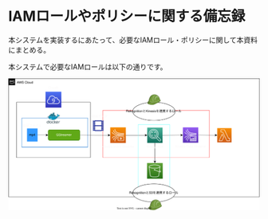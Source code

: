# IAMロールやポリシーに関する備忘録
本システムを実装するにあたって、必要なIAMロール・ポリシーに関して本資料にまとめる。  


本システムで必要なIAMロールは以下の通りです。  



![](image/iam_poricy_role.svg)